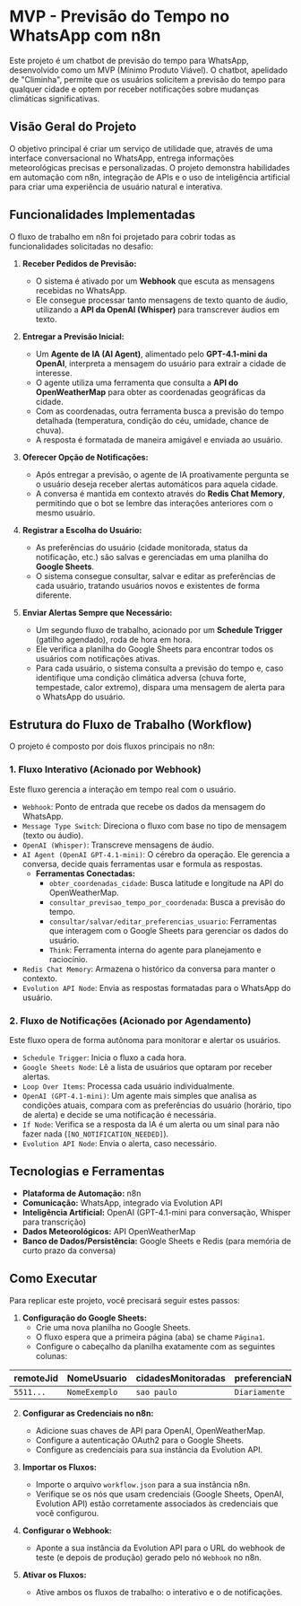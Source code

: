 # MVP - Previsão do Tempo no WhatsApp com n8n

Este projeto é um chatbot de previsão do tempo para WhatsApp, desenvolvido como um MVP (Mínimo Produto Viável). O chatbot, apelidado de "Climinha", permite que os usuários solicitem a previsão do tempo para qualquer cidade e optem por receber notificações sobre mudanças climáticas significativas.

## Visão Geral do Projeto

O objetivo principal é criar um serviço de utilidade que, através de uma interface conversacional no WhatsApp, entrega informações meteorológicas precisas e personalizadas. O projeto demonstra habilidades em automação com n8n, integração de APIs e o uso de inteligência artificial para criar uma experiência de usuário natural e interativa.

## Funcionalidades Implementadas

O fluxo de trabalho em n8n foi projetado para cobrir todas as funcionalidades solicitadas no desafio:

1.  **Receber Pedidos de Previsão:**
    *   O sistema é ativado por um **Webhook** que escuta as mensagens recebidas no WhatsApp.
    *   Ele consegue processar tanto mensagens de texto quanto de áudio, utilizando a **API da OpenAI (Whisper)** para transcrever áudios em texto.

2.  **Entregar a Previsão Inicial:**
    *   Um **Agente de IA (AI Agent)**, alimentado pelo **GPT-4.1-mini da OpenAI**, interpreta a mensagem do usuário para extrair a cidade de interesse.
    *   O agente utiliza uma ferramenta que consulta a **API do OpenWeatherMap** para obter as coordenadas geográficas da cidade.
    *   Com as coordenadas, outra ferramenta busca a previsão do tempo detalhada (temperatura, condição do céu, umidade, chance de chuva).
    *   A resposta é formatada de maneira amigável e enviada ao usuário.

3.  **Oferecer Opção de Notificações:**
    *   Após entregar a previsão, o agente de IA proativamente pergunta se o usuário deseja receber alertas automáticos para aquela cidade.
    *   A conversa é mantida em contexto através do **Redis Chat Memory**, permitindo que o bot se lembre das interações anteriores com o mesmo usuário.

4.  **Registrar a Escolha do Usuário:**
    *   As preferências do usuário (cidade monitorada, status da notificação, etc.) são salvas e gerenciadas em uma planilha do **Google Sheets**.
    *   O sistema consegue consultar, salvar e editar as preferências de cada usuário, tratando usuários novos e existentes de forma diferente.

5.  **Enviar Alertas Sempre que Necessário:**
    *   Um segundo fluxo de trabalho, acionado por um **Schedule Trigger** (gatilho agendado), roda de hora em hora.
    *   Ele verifica a planilha do Google Sheets para encontrar todos os usuários com notificações ativas.
    *   Para cada usuário, o sistema consulta a previsão do tempo e, caso identifique uma condição climática adversa (chuva forte, tempestade, calor extremo), dispara uma mensagem de alerta para o WhatsApp do usuário.

## Estrutura do Fluxo de Trabalho (Workflow)

O projeto é composto por dois fluxos principais no n8n:

### 1. Fluxo Interativo (Acionado por Webhook)

Este fluxo gerencia a interação em tempo real com o usuário.

-   `Webhook`: Ponto de entrada que recebe os dados da mensagem do WhatsApp.
-   `Message Type Switch`: Direciona o fluxo com base no tipo de mensagem (texto ou áudio).
-   `OpenAI (Whisper)`: Transcreve mensagens de áudio.
-   `AI Agent (OpenAI GPT-4.1-mini)`: O cérebro da operação. Ele gerencia a conversa, decide quais ferramentas usar e formula as respostas.
    -   **Ferramentas Conectadas:**
        -   `obter_coordenadas_cidade`: Busca latitude e longitude na API do OpenWeatherMap.
        -   `consultar_previsao_tempo_por_coordenada`: Busca a previsão do tempo.
        -   `consultar/salvar/editar_preferencias_usuario`: Ferramentas que interagem com o Google Sheets para gerenciar os dados do usuário.
        -   `Think`: Ferramenta interna do agente para planejamento e raciocínio.
-   `Redis Chat Memory`: Armazena o histórico da conversa para manter o contexto.
-   `Evolution API Node`: Envia as respostas formatadas para o WhatsApp do usuário.

### 2. Fluxo de Notificações (Acionado por Agendamento)

Este fluxo opera de forma autônoma para monitorar e alertar os usuários.

-   `Schedule Trigger`: Inicia o fluxo a cada hora.
-   `Google Sheets Node`: Lê a lista de usuários que optaram por receber alertas.
-   `Loop Over Items`: Processa cada usuário individualmente.
-   `OpenAI (GPT-4.1-mini)`: Um agente mais simples que analisa as condições atuais, compara com as preferências do usuário (horário, tipo de alerta) e decide se uma notificação é necessária.
-   `If Node`: Verifica se a resposta da IA é um alerta ou um sinal para não fazer nada (`[NO_NOTIFICATION_NEEDED]`).
-   `Evolution API Node`: Envia o alerta, caso necessário.

## Tecnologias e Ferramentas

-   **Plataforma de Automação:** n8n
-   **Comunicação:** WhatsApp, integrado via Evolution API
-   **Inteligência Artificial:** OpenAI (GPT-4.1-mini para conversação, Whisper para transcrição)
-   **Dados Meteorológicos:** API OpenWeatherMap
-   **Banco de Dados/Persistência:** Google Sheets e Redis (para memória de curto prazo da conversa)

## Como Executar

Para replicar este projeto, você precisará seguir estes passos:

1.  **Configuração do Google Sheets:**
    *   Crie uma nova planilha no Google Sheets.
    *   O fluxo espera que a primeira página (aba) se chame `Página1`.
    *   Configure o cabeçalho da planilha exatamente com as seguintes colunas:

| remoteJid | NomeUsuario | cidadesMonitoradas | preferenciaNotificacao | horarioNotificacao | ultimaAtualizacao | NotificacaoAtiva |
| :--- | :--- | :--- | :--- | :--- | :--- | :--- |
| `5511...`| `NomeExemplo` | `sao paulo` | `Diariamente` | `08:00` | `2025-07-11...` | `TRUE` |

2.  **Configurar as Credenciais no n8n:**
    *   Adicione suas chaves de API para OpenAI, OpenWeatherMap.
    *   Configure a autenticação OAuth2 para o Google Sheets.
    *   Configure as credenciais para sua instância da Evolution API.

3.  **Importar os Fluxos:**
    *   Importe o arquivo `workflow.json` para a sua instância n8n.
    *   Verifique se os nós que usam credenciais (Google Sheets, OpenAI, Evolution API) estão corretamente associados às credenciais que você configurou.

4.  **Configurar o Webhook:**
    *   Aponte a sua instância da Evolution API para o URL do webhook de teste (e depois de produção) gerado pelo nó `Webhook` no n8n.

5.  **Ativar os Fluxos:**
    *   Ative ambos os fluxos de trabalho: o interativo e o de notificações.

